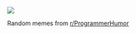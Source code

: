 ![](https://preview.redd.it/n10faclj8yef1.png?width=640&crop=smart&auto=webp&s=d4b45d0753e96ccdebeb739bed868b2a60760f78)

 Random memes from [r/ProgrammerHumor](https://www.reddit.com/r/ProgrammerHumor/)
